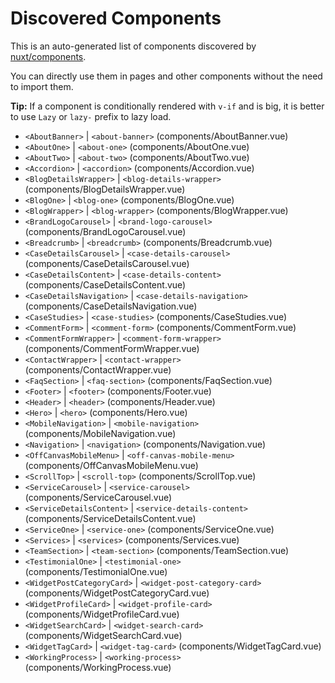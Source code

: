 # Discovered Components

This is an auto-generated list of components discovered by [nuxt/components](https://github.com/nuxt/components).

You can directly use them in pages and other components without the need to import them.

**Tip:** If a component is conditionally rendered with `v-if` and is big, it is better to use `Lazy` or `lazy-` prefix to lazy load.

- `<AboutBanner>` | `<about-banner>` (components/AboutBanner.vue)
- `<AboutOne>` | `<about-one>` (components/AboutOne.vue)
- `<AboutTwo>` | `<about-two>` (components/AboutTwo.vue)
- `<Accordion>` | `<accordion>` (components/Accordion.vue)
- `<BlogDetailsWrapper>` | `<blog-details-wrapper>` (components/BlogDetailsWrapper.vue)
- `<BlogOne>` | `<blog-one>` (components/BlogOne.vue)
- `<BlogWrapper>` | `<blog-wrapper>` (components/BlogWrapper.vue)
- `<BrandLogoCarousel>` | `<brand-logo-carousel>` (components/BrandLogoCarousel.vue)
- `<Breadcrumb>` | `<breadcrumb>` (components/Breadcrumb.vue)
- `<CaseDetailsCarousel>` | `<case-details-carousel>` (components/CaseDetailsCarousel.vue)
- `<CaseDetailsContent>` | `<case-details-content>` (components/CaseDetailsContent.vue)
- `<CaseDetailsNavigation>` | `<case-details-navigation>` (components/CaseDetailsNavigation.vue)
- `<CaseStudies>` | `<case-studies>` (components/CaseStudies.vue)
- `<CommentForm>` | `<comment-form>` (components/CommentForm.vue)
- `<CommentFormWrapper>` | `<comment-form-wrapper>` (components/CommentFormWrapper.vue)
- `<ContactWrapper>` | `<contact-wrapper>` (components/ContactWrapper.vue)
- `<FaqSection>` | `<faq-section>` (components/FaqSection.vue)
- `<Footer>` | `<footer>` (components/Footer.vue)
- `<Header>` | `<header>` (components/Header.vue)
- `<Hero>` | `<hero>` (components/Hero.vue)
- `<MobileNavigation>` | `<mobile-navigation>` (components/MobileNavigation.vue)
- `<Navigation>` | `<navigation>` (components/Navigation.vue)
- `<OffCanvasMobileMenu>` | `<off-canvas-mobile-menu>` (components/OffCanvasMobileMenu.vue)
- `<ScrollTop>` | `<scroll-top>` (components/ScrollTop.vue)
- `<ServiceCarousel>` | `<service-carousel>` (components/ServiceCarousel.vue)
- `<ServiceDetailsContent>` | `<service-details-content>` (components/ServiceDetailsContent.vue)
- `<ServiceOne>` | `<service-one>` (components/ServiceOne.vue)
- `<Services>` | `<services>` (components/Services.vue)
- `<TeamSection>` | `<team-section>` (components/TeamSection.vue)
- `<TestimonialOne>` | `<testimonial-one>` (components/TestimonialOne.vue)
- `<WidgetPostCategoryCard>` | `<widget-post-category-card>` (components/WidgetPostCategoryCard.vue)
- `<WidgetProfileCard>` | `<widget-profile-card>` (components/WidgetProfileCard.vue)
- `<WidgetSearchCard>` | `<widget-search-card>` (components/WidgetSearchCard.vue)
- `<WidgetTagCard>` | `<widget-tag-card>` (components/WidgetTagCard.vue)
- `<WorkingProcess>` | `<working-process>` (components/WorkingProcess.vue)
